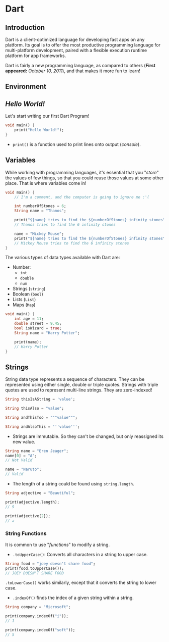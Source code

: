 # Dart

## Introduction

Dart is a client-optimized language for developing fast apps on any platform. Its goal is to offer the most productive programming language for multi-platform development, paired with a flexible execution runtime platform for app frameworks.

Dart is fairly a new programming language, as compared to others (**First appeared:** *October 10, 2011*), and that makes it more fun to learn!

## Environment


## *Hello World!*

Let's start writing our first Dart Program!

```dart
void main() {
    print("Hello World!");
}
```

- `print()` is a function used to print lines onto output (*console*).

## Variables

While working with programming languages, it's essential that you "*store*" the values of few things, so that you could reuse those values at some other place. That is where variables come in! 

```dart
void main() {
    // I'm a comment, and the computer is going to ignore me :'(

    int numberOfStones = 6;
    String name = "Thanos";

    print("${name} tries to find the ${numberOfStones} infinity stones");
    // Thanos tries to find the 6 infinity stones

    name = "Mickey Mouse";
    print("${name} tries to find the ${numberOfStones} infinity stones");
    // Mickey Mouse tries to find the 6 infinity stones
}
```

The various types of data types available with Dart are:
- Number:
    - `int`
    - `double`
    - `num`
- Strings (`string`)
- Boolean (`bool`)
- Lists (`List`)
- Maps (`Map`)

```dart
void main() {
    int age = 11;
    double street = 9.45;
    bool isWizard = true;
    String name = "Harry Potter";

    print(name);
    // Harry Potter
}
```

## Strings

String data type represents a sequence of characters. They can be represented using either single, double or triple quotes. Strings with triple quotes are used to represent multi-line strings. They are zero-indexed!

```dart
String thisIsAString = 'value';

String thisAlso = "value";

String andThisToo = """value""";

String andAlsoThis = '''value''';
```

- Strings are immutable. So they can't be changed, but only reassigned its new value.

```dart
String name = "Eren Jeager";
name[0] = "A";
// Not Valid

name = "Naruto";
// Valid
```

- The length of a string could be found using `string.length`.

```dart
String adjective = "Beautiful";

print(adjective.length);
// 9

print(adjective[2]);
// a
```

### String Functions

It is common to use "*functions*" to modify a string.

- `.toUpperCase()`: Converts all characters in a string to upper case.

```dart
String food = "joey doesn't share food";
print(food.toUpperCase());
// JOEY DOESN'T SHARE FOOD
```

`.toLowerCase()` works similarly, except that it converts the string to lower case.

- `.indexOf()` finds the index of a given string within a string.

```dart
String company = "Microsoft";

print(company.indexOf("i"));
// 1

print(company.indexOf("soft"));
// 5
```

